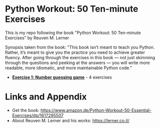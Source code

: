 # Python Workout: 50 Ten-minute Exercises
This is my repo following the book "Python Workout: 50 Ten-minute Exercises" by Reuven M. Lerner 

Synopsis taken from the book:
"This book isn’t meant to teach you Python. Rather, it’s meant to give you the practice you need to achieve greater fluency. After going through the exercises in this book — not just skimming through the questions and peeking at the answers — you will write more readable, more idiomatic, and more maintainable Python code."

* **[Exercise 1: Number guessing game](https://github.com/nihathalici/Python-Workout-50-Ten-minute-Exercises/tree/main/CHPT-01-Numeric-Types/Exer-01-Number-guessing-game)** - 4 exercises


Links and Appendix
========================================================

- Get the book: https://www.amazon.de/Python-Workout-50-Essential-Exercises/dp/1617295507
- About Reuven M. Lerner and his works: https://lerner.co.il/
